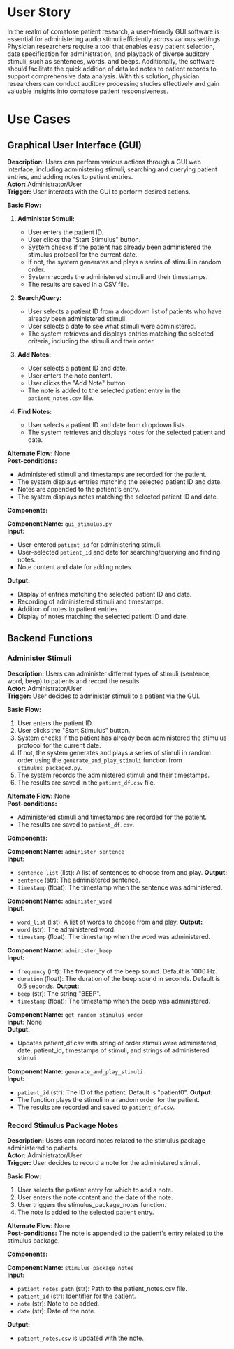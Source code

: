 # User Story
In the realm of comatose patient research, a user-friendly GUI software is essential for administering audio stimuli efficiently across various settings. Physician researchers require a tool that enables easy patient selection, date specification for administration, and playback of diverse auditory stimuli, such as sentences, words, and beeps. Additionally, the software should facilitate the quick addition of detailed notes to patient records to support comprehensive data analysis. With this solution, physician researchers can conduct auditory processing studies effectively and gain valuable insights into comatose patient responsiveness.

# Use Cases

## Graphical User Interface (GUI)

**Description:** Users can perform various actions through a GUI web interface, including administering stimuli, searching and querying patient entries, and adding notes to patient entries.  
**Actor:** Administrator/User  
**Trigger:** User interacts with the GUI to perform desired actions.

**Basic Flow:**
1. **Administer Stimuli:**
    - User enters the patient ID.
    - User clicks the "Start Stimulus" button.
    - System checks if the patient has already been administered the stimulus protocol for the current date.
    - If not, the system generates and plays a series of stimuli in random order.
    - System records the administered stimuli and their timestamps.
    - The results are saved in a CSV file.

2. **Search/Query:**
    - User selects a patient ID from a dropdown list of patients who have already been administered stimuli.
    - User selects a date to see what stimuli were administered.
    - The system retrieves and displays entries matching the selected criteria, including the stimuli and their order.

3. **Add Notes:**
    - User selects a patient ID and date.
    - User enters the note content.
    - User clicks the "Add Note" button.
    - The note is added to the selected patient entry in the `patient_notes.csv` file.

4. **Find Notes:**
    - User selects a patient ID and date from dropdown lists.
    - The system retrieves and displays notes for the selected patient and date.

**Alternate Flow:** None  
**Post-conditions:** 
- Administered stimuli and timestamps are recorded for the patient.
- The system displays entries matching the selected patient ID and date.
- Notes are appended to the patient's entry.
- The system displays notes matching the selected patient ID and date.

**Components:**

**Component Name:** `gui_stimulus.py`  
**Input:**
- User-entered `patient_id` for administering stimuli.
- User-selected `patient_id` and date for searching/querying and finding notes.
- Note content and date for adding notes.

**Output:** 
- Display of entries matching the selected patient ID and date.
- Recording of administered stimuli and timestamps.
- Addition of notes to patient entries.
- Display of notes matching the selected patient ID and date.


## Backend Functions

### Administer Stimuli

**Description:** Users can administer different types of stimuli (sentence, word, beep) to patients and record the results.  
**Actor:** Administrator/User  
**Trigger:** User decides to administer stimuli to a patient via the GUI.

**Basic Flow:**
1. User enters the patient ID.
2. User clicks the "Start Stimulus" button.
3. System checks if the patient has already been administered the stimulus protocol for the current date.
4. If not, the system generates and plays a series of stimuli in random order using the `generate_and_play_stimuli` function from `stimulus_package3.py`.
5. The system records the administered stimuli and their timestamps.
6. The results are saved in the `patient_df.csv` file.

**Alternate Flow:** None  
**Post-conditions:** 
- Administered stimuli and timestamps are recorded for the patient.
- The results are saved to `patient_df.csv`.

**Components:**

**Component Name:** `administer_sentence`  
**Input:**
- `sentence_list` (list): A list of sentences to choose from and play.
**Output:** 
- `sentence` (str): The administered sentence.
- `timestamp` (float): The timestamp when the sentence was administered.

**Component Name:** `administer_word`  
**Input:**
- `word_list` (list): A list of words to choose from and play.
**Output:** 
- `word` (str): The administered word.
- `timestamp` (float): The timestamp when the word was administered.

**Component Name:** `administer_beep`  
**Input:**
- `frequency` (int): The frequency of the beep sound. Default is 1000 Hz.
- `duration` (float): The duration of the beep sound in seconds. Default is 0.5 seconds.
**Output:** 
- `beep` (str): The string "BEEP".
- `timestamp` (float): The timestamp when the beep was administered.

**Component Name:** `get_random_stimulus_order`  
**Input:** None  
**Output:** 
- Updates patient_df.csv with string of order stimuli were administered, date, patient_id, timestamps of stimuli, and strings of administered stimuli


**Component Name:** `generate_and_play_stimuli`  
**Input:**
- `patient_id` (str): The ID of the patient. Default is "patient0".
**Output:**
- The function plays the stimuli in a random order for the patient.
- The results are recorded and saved to `patient_df.csv`.


### Record Stimulus Package Notes

**Description:** Users can record notes related to the stimulus package administered to patients.  
**Actor:** Administrator/User  
**Trigger:** User decides to record a note for the administered stimuli.  

**Basic Flow:**
1. User selects the patient entry for which to add a note.
2. User enters the note content and the date of the note.
3. User triggers the stimulus_package_notes function.
4. The note is added to the selected patient entry.

**Alternate Flow:** None  
**Post-conditions:** The note is appended to the patient's entry related to the stimulus package.

**Components:**

**Component Name:** `stimulus_package_notes`  
**Input:**
- `patient_notes_path` (str): Path to the patient_notes.csv file.
- `patient_id` (str): Identifier for the patient.
- `note` (str): Note to be added.
- `date` (str): Date of the note.

**Output:**
- `patient_notes.csv` is updated with the note.
